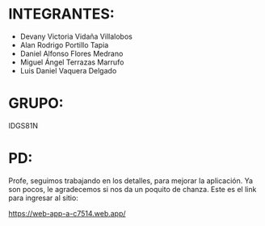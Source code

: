 # INTEGRANTES:

- Devany Victoria Vidaña Villalobos
- Alan Rodrigo Portillo Tapia
- Daniel Alfonso Flores Medrano
- Miguel Ángel Terrazas Marrufo
- Luis Daniel Vaquera Delgado

# GRUPO:

IDGS81N

# PD:

Profe, seguimos trabajando en los detalles, para mejorar la aplicación. Ya son pocos, le agradecemos si nos da un poquito de chanza.
Este es el link para ingresar al sitio:

https://web-app-a-c7514.web.app/


